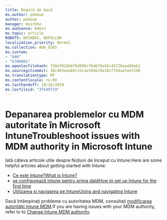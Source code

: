 ```yaml
---
title: Regulă de bază
ms.author: pebaum
author: pebaum
manager: mnirkhe
ms.audience: Admin
ms.topic: article
ROBOTS: NOINDEX, NOFOLLOW
localization_priority: Normal
ms.collection: Adm_O365
ms.custom:
- "848"
- "6700001"
ms.openlocfilehash: f28ef015b6f8d890cf6d679a43c45720aedd9ab1
ms.sourcegitcommit: 38c993eaa89c33cae59de19a381f7d4aafaef19b
ms.translationtype: MT
ms.contentlocale: ro-RO
ms.lasthandoff: 10/16/2019
ms.locfileid: "37549719"
---
```

# <a name="troubleshoot-issues-with-mdm-authority-in-microsoft-intune"></a><span data-ttu-id="bee26-102">Depanarea problemelor cu MDM autoritate în Microsoft Intune</span><span class="sxs-lookup"><span data-stu-id="bee26-102">Troubleshoot issues with MDM authority in Microsoft Intune</span></span>

<span data-ttu-id="bee26-103">Iată câteva articole utile despre Noțiuni de început cu Intune:</span><span class="sxs-lookup"><span data-stu-id="bee26-103">Here are some helpful articles about getting started with Intune:</span></span>

- [<span data-ttu-id="bee26-104">Ce este Intune?</span><span class="sxs-lookup"><span data-stu-id="bee26-104">What is Intune?</span></span>](https://docs.microsoft.com/intune/what-is-intune)
- [<span data-ttu-id="bee26-105">se configurează Intune pentru prima dată</span><span class="sxs-lookup"><span data-stu-id="bee26-105">How to set up Intune for the first time</span></span>](https://docs.microsoft.com/intune/setup-steps)
- [<span data-ttu-id="bee26-106">Utilizarea și navigarea pe Intune</span><span class="sxs-lookup"><span data-stu-id="bee26-106">Using and navigating Intune</span></span>](https://docs.microsoft.com/intune/tutorial-walkthrough-intune-portal)

<span data-ttu-id="bee26-107">Dacă întâmpinați probleme cu autoritatea MDM, consultați [modificarea autorității Intune MDM](https://docs.microsoft.com/alchemyinsights/change-mdm-authority).</span><span class="sxs-lookup"><span data-stu-id="bee26-107">If you are having issues with your MDM authority, refer to to [Change Intune MDM authority](https://docs.microsoft.com/alchemyinsights/change-mdm-authority).</span></span>